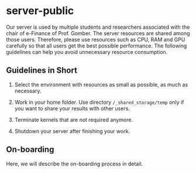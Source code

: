 # server-public

Our server is used by multiple students and researchers associated with the chair of e-Finance of Prof. Gomber. The server resources are shared among those users. Therefore, please use resources such as CPU, RAM and GPU carefully so that all users get the best possible performance. The following guidelines can help you avoid unnecessary resource consumption.

## Guidelines in Short

1. Select the environment with resources as small as possible, as much as necessary. 

2. Work in your home folder. Use directory `/_shared_storage/temp` only if you want to share your results with other users.

2. Terminate kernels that are not required anymore. 

3. Shutdown your server after finishing your work.


## On-boarding

Here, we will describe the on-boarding process in detail.
